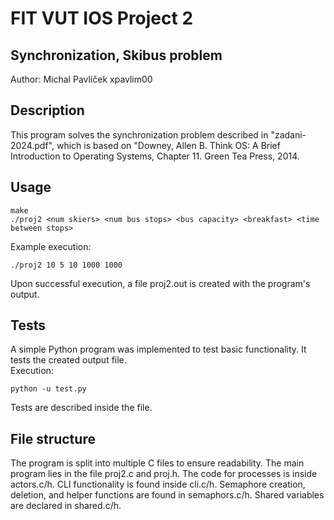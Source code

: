 # FIT VUT IOS Project 2

## Synchronization, Skibus problem

Author: Michal Pavlíček xpavlim00
<br>

## Description

This program solves the synchronization problem described in "zadani-2024.pdf", which is based on "Downey, Allen B. Think OS: A Brief Introduction to Operating Systems, Chapter 11. Green Tea Press, 2014.

## Usage

```
make
./proj2 <num skiers> <num bus stops> <bus capacity> <breakfast> <time between stops>
```

Example execution:

```
./proj2 10 5 10 1000 1000
```

Upon successful execution, a file proj2.out is created with the program's output.

## Tests

A simple Python program was implemented to test basic functionality. It tests the created output file.
<br>
Execution:

```
python -u test.py
```

Tests are described inside the file.

## File structure

The program is split into multiple C files to ensure readability. The main program lies in the file proj2.c and proj.h. The code for processes is inside actors.c/h. CLI functionality is found inside cli.c/h. Semaphore creation, deletion, and helper functions are found in semaphors.c/h. Shared variables are declared in shared.c/h.
